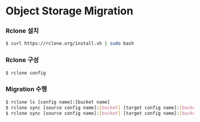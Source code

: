 <h1>Object Storage Migration</h1>

<h3>Rclone 설치</h3>

```bash
$ curl https://rclone.org/install.sh | sudo bash
```

<h3>Rclone 구성</h3>

```bash
$ rclone config
```

<h3>Migration 수행</h3>

```bash
$ rclone ls [config name]:[bucket name]
$ rclone sync [source config name]:[bucket] [target config name]:[bucket] --dry-run --progress
$ rclone sync [source config name]:[bucket] [target config name]:[bucket] --progress
```
